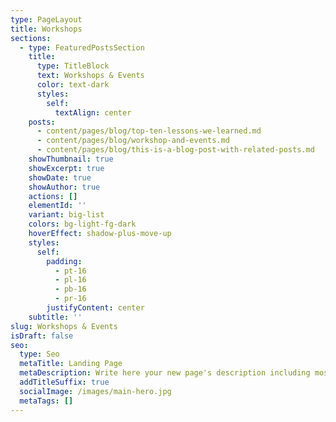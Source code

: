 ```yaml
---
type: PageLayout
title: Workshops
sections:
  - type: FeaturedPostsSection
    title:
      type: TitleBlock
      text: Workshops & Events
      color: text-dark
      styles:
        self:
          textAlign: center
    posts:
      - content/pages/blog/top-ten-lessons-we-learned.md
      - content/pages/blog/workshop-and-events.md
      - content/pages/blog/this-is-a-blog-post-with-related-posts.md
    showThumbnail: true
    showExcerpt: true
    showDate: true
    showAuthor: true
    actions: []
    elementId: ''
    variant: big-list
    colors: bg-light-fg-dark
    hoverEffect: shadow-plus-move-up
    styles:
      self:
        padding:
          - pt-16
          - pl-16
          - pb-16
          - pr-16
        justifyContent: center
    subtitle: ''
slug: Workshops & Events
isDraft: false
seo:
  type: Seo
  metaTitle: Landing Page
  metaDescription: Write here your new page's description including most relevant keywords.
  addTitleSuffix: true
  socialImage: /images/main-hero.jpg
  metaTags: []
---
```

